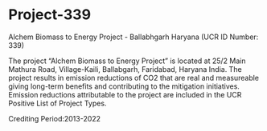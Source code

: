 # Project-339
Alchem Biomass to Energy Project - Ballabhgarh Haryana (UCR ID Number: 339)

The project “Alchem Biomass to Energy Project” is located at 25/2 Main Mathura Road, Village-Kaili, Ballabgarh, Faridabad, Haryana India. The project results in emission reductions of CO2 that are real and measureable giving long-term benefits and contributing to the mitigation initiatives. Emission reductions attributable to the project are included in the UCR Positive List of Project Types.

Crediting Period:2013-2022 
